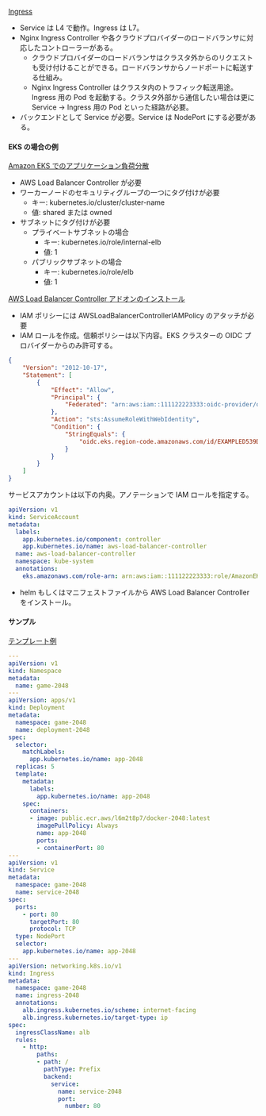
[Ingress](https://kubernetes.io/ja/docs/concepts/services-networking/ingress/)

* Service は L4 で動作。Ingress は L7。
* Nginx Ingress Controller や各クラウドプロバイダーのロードバランサに対応したコントローラーがある。
  * クラウドプロバイダーのロードバランサはクラスタ外からのリクエストも受け付けることができる。ロードバランサからノードポートに転送する仕組み。
  * Nginx Ingress Controller はクラスタ内のトラフィック転送用途。Ingress 用の Pod を起動する。クラスタ外部から通信したい場合は更に Service → Ingress 用の Pod といった経路が必要。
* バックエンドとして Service が必要。Service は NodePort にする必要がある。


#### EKS の場合の例

[Amazon EKS でのアプリケーション負荷分散](https://docs.aws.amazon.com/ja_jp/eks/latest/userguide/alb-ingress.html)

* AWS Load Balancer Controller が必要
* ワーカーノードのセキュリティグループの一つにタグ付けが必要
  * キー: kubernetes.io/cluster/cluster-name
  * 値: shared または owned
* サブネットにタグ付けが必要
  * プライベートサブネットの場合
    * キー: kubernetes.io/role/internal-elb
    * 値: 1
  * パブリックサブネットの場合
    * キー: kubernetes.io/role/elb
    * 値: 1

[AWS Load Balancer Controller アドオンのインストール](https://docs.aws.amazon.com/ja_jp/eks/latest/userguide/aws-load-balancer-controller.html)

* IAM ポリシーには AWSLoadBalancerControllerIAMPolicy のアタッチが必要
* IAM ロールを作成。信頼ポリシーは以下内容。EKS クラスターの OIDC プロバイダーからのみ許可する。

```json
{
    "Version": "2012-10-17",
    "Statement": [
        {
            "Effect": "Allow",
            "Principal": {
                "Federated": "arn:aws:iam::111122223333:oidc-provider/oidc.eks.region-code.amazonaws.com/id/EXAMPLED539D4633E53DE1B716D3041E"
            },
            "Action": "sts:AssumeRoleWithWebIdentity",
            "Condition": {
                "StringEquals": {
                    "oidc.eks.region-code.amazonaws.com/id/EXAMPLED539D4633E53DE1B716D3041E:sub": "system:serviceaccount:kube-system:aws-load-balancer-controller"
                }
            }
        }
    ]
}
```

サービスアカウントは以下の内奥。アノテーションで IAM ロールを指定する。
```yaml
apiVersion: v1
kind: ServiceAccount
metadata:
  labels:
    app.kubernetes.io/component: controller
    app.kubernetes.io/name: aws-load-balancer-controller
  name: aws-load-balancer-controller
  namespace: kube-system
  annotations:
    eks.amazonaws.com/role-arn: arn:aws:iam::111122223333:role/AmazonEKSLoadBalancerControllerRole
```

* helm もしくはマニフェストファイルから AWS Load Balancer Controller をインストール。


#### サンプル

[テンプレート例](https://raw.githubusercontent.com/kubernetes-sigs/aws-load-balancer-controller/v2.4.0/docs/examples/2048/2048_full.yaml)

```yaml
---
apiVersion: v1
kind: Namespace
metadata:
  name: game-2048
---
apiVersion: apps/v1
kind: Deployment
metadata:
  namespace: game-2048
  name: deployment-2048
spec:
  selector:
    matchLabels:
      app.kubernetes.io/name: app-2048
  replicas: 5
  template:
    metadata:
      labels:
        app.kubernetes.io/name: app-2048
    spec:
      containers:
      - image: public.ecr.aws/l6m2t8p7/docker-2048:latest
        imagePullPolicy: Always
        name: app-2048
        ports:
        - containerPort: 80
---
apiVersion: v1
kind: Service
metadata:
  namespace: game-2048
  name: service-2048
spec:
  ports:
    - port: 80
      targetPort: 80
      protocol: TCP
  type: NodePort
  selector:
    app.kubernetes.io/name: app-2048
---
apiVersion: networking.k8s.io/v1
kind: Ingress
metadata:
  namespace: game-2048
  name: ingress-2048
  annotations:
    alb.ingress.kubernetes.io/scheme: internet-facing
    alb.ingress.kubernetes.io/target-type: ip
spec:
  ingressClassName: alb
  rules:
    - http:
        paths:
        - path: /
          pathType: Prefix
          backend:
            service:
              name: service-2048
              port:
                number: 80
```
